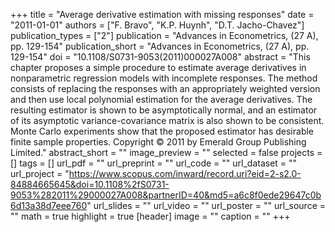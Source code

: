 +++
title = "Average derivative estimation with missing responses"
date = "2011-01-01"
authors = ["F. Bravo", "K.P. Huynh", "D.T. Jacho-Chavez"]
publication_types = ["2"]
publication = "Advances in Econometrics, (27 A), pp. 129-154"
publication_short = "Advances in Econometrics, (27 A), pp. 129-154"
doi = "10.1108/S0731-9053(2011)000027A008"
abstract = "This chapter proposes a simple procedure to estimate average derivatives in nonparametric regression models with incomplete responses. The method consists of replacing the responses with an appropriately weighted version and then use local polynomial estimation for the average derivatives. The resulting estimator is shown to be asymptotically normal, and an estimator of its asymptotic variance-covariance matrix is also shown to be consistent. Monte Carlo experiments show that the proposed estimator has desirable finite sample properties. Copyright © 2011 by Emerald Group Publishing Limited."
abstract_short = ""
image_preview = ""
selected = false
projects = []
tags = []
url_pdf = ""
url_preprint = ""
url_code = ""
url_dataset = ""
url_project = "https://www.scopus.com/inward/record.uri?eid=2-s2.0-84884665645&doi=10.1108%2fS0731-9053%282011%29000027A008&partnerID=40&md5=a6c8f0ede29647c0b6d13a38d7eee760"
url_slides = ""
url_video = ""
url_poster = ""
url_source = ""
math = true
highlight = true
[header]
image = ""
caption = ""
+++
